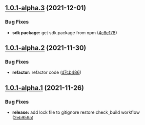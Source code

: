 ## [1.0.1-alpha.3](https://github.com/apimatic/apimatic-cli/compare/v1.0.1-alpha.2...v1.0.1-alpha.3) (2021-12-01)


### Bug Fixes

* **sdk package:** get sdk package from npm ([4c8e178](https://github.com/apimatic/apimatic-cli/commit/4c8e1787eb21f04d81cab95b5a58e3133a61f7af))

## [1.0.1-alpha.2](https://github.com/apimatic/apimatic-cli/compare/v1.0.1-alpha.1...v1.0.1-alpha.2) (2021-11-30)


### Bug Fixes

* **refactor:** refactor code ([d7cb486](https://github.com/apimatic/apimatic-cli/commit/d7cb4863bcfd44f297f0525e0c7eae7ecef12695))

## [1.0.1-alpha.1](https://github.com/apimatic/apimatic-cli/compare/v1.0.0...v1.0.1-alpha.1) (2021-11-26)


### Bug Fixes

* **release:** add lock file to gitignore restore check_build workflow ([2eb959a](https://github.com/apimatic/apimatic-cli/commit/2eb959afc2a7ee2317959fc8525930acde2989dc))

